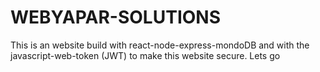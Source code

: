 ﻿# WEBYAPAR-SOLUTIONS


This is an website build with react-node-express-mondoDB and with the javascript-web-token (JWT) to make this website secure.
Lets go
